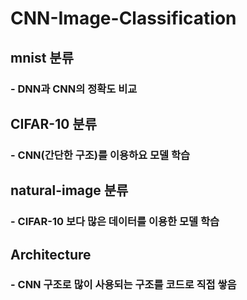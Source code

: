 # CNN-Image-Classification

## mnist 분류
### - DNN과 CNN의 정확도 비교


## CIFAR-10 분류
### - CNN(간단한 구조)를 이용하요 모델 학습


## natural-image 분류
### - CIFAR-10 보다 많은 데이터를 이용한 모델 학습


## Architecture
### - CNN 구조로 많이 사용되는 구조를 코드로 직접 쌓음
